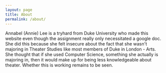 ```yaml
---
layout: page
title: About
permalink: /about/
---
```


Annabel (Annie) Lee is a tryhard from Duke University who made this website even though the assignment really only necessitated a google doc. She did this because she felt insecure about the fact that she wasn't majoring in Theater Studies like most members of Duke in London - Arts. She thought that if she used Computer Science, something she actually is majoring in, then it would make up for being less knowledgeable about theater. Whether this is working remains to be seen.